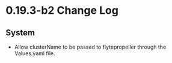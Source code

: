# 0.19.3-b2 Change Log

## System
* Allow clusterName to be passed to flytepropeller through the Values.yaml file.

